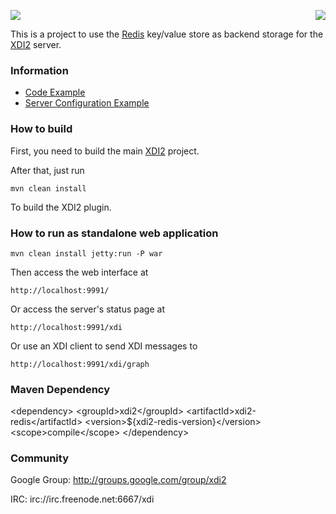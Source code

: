 <a href="http://projectdanube.org/" target="_blank"><img src="http://projectdanube.github.com/xdi2/images/projectdanube_logo.png" align="right"></a>
<img src="http://projectdanube.github.com/xdi2/images/logo64.png"><br>

This is a project to use the [Redis](http://redis.io/) key/value store as backend storage for the [XDI2](http://github.com/projectdanube/xdi2) server.

### Information

* [Code Example](https://github.com/projectdanube/xdi2-redis/wiki/Code%20Example)
* [Server Configuration Example](https://github.com/projectdanube/xdi2-redis/wiki/Server%20Configuration%20Example)

### How to build

First, you need to build the main [XDI2](http://github.com/projectdanube/xdi2) project.

After that, just run

    mvn clean install

To build the XDI2 plugin.

### How to run as standalone web application

    mvn clean install jetty:run -P war

Then access the web interface at

	http://localhost:9991/

Or access the server's status page at

	http://localhost:9991/xdi

Or use an XDI client to send XDI messages to

    http://localhost:9991/xdi/graph

### Maven Dependency

&lt;dependency&gt;
    &lt;groupId&gt;xdi2&lt;/groupId&gt;
    &lt;artifactId&gt;xdi2-redis&lt;/artifactId&gt;
    &lt;version&gt;${xdi2-redis-version}&lt;/version&gt;
    &lt;scope&gt;compile&lt;/scope&gt;
&lt;/dependency&gt;

### Community

Google Group: http://groups.google.com/group/xdi2

IRC: irc://irc.freenode.net:6667/xdi

